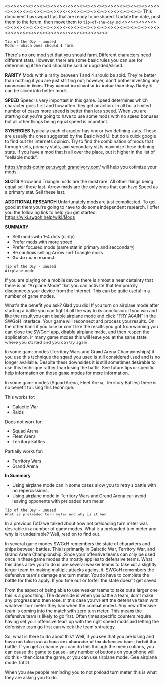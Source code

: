 <><><><><><><><><><><><><><><><><><><><><><><><><><><><><><><><><><><><><><><><><><><><><><><><><><><>
This document has swgod tips that are ready to be shared. Update the date, post them to the forum,
then move them to `tip-of-the-day.md`
<><><><><><><><><><><><><><><><><><><><><><><><><><><><><><><><><><><><><><><><><><><><><><><><><><><>


```fix
Tip of the Day - unused
Mods - which ones should I farm
```
There's no one mod set that you should farm. Different characters need different stats. However, there are some basic rules you can use for determining if the mod should be sold or upgraded/sliced.

**RARITY**
Mods with a rarity between 1 and 4 should be sold. They're better than nothing if you are just starting out; however, don't bother investing any resources in them. They cannot be sliced to be better than they. Rarity 5 can be sliced into better mods.

**SPEED**
Speed is very important in this game. Speed determines which character goes first and how often they get an action. In all but a limited number of cases more speed is better than less speed. When you are starting out you're going to have to use some mods with no speed bonuses but all other things being equal speed is important.

**SYNERGIES**
Typically each character has one or two defining stats. These are usually the ones suggested by the Basic Mod UI but do a quick google to find out the internets opinion. Try to find the combination of mods that through sets, primary stats, and secondary stats maximize these defining stats. If you have a mod that is all over the place, put it higher in the list of "sellable mods".

https://mods-optimizer.swgoh.grandivory.com/ will help you optimize your mods.

**SLOTS**
Arrow and Triangle mods are the most rare. All other things being equal sell these last. Arrow mods are the only ones that can have Speed as a primary stat. Sell these last.

**ADDITIONAL RESEARCH**
Unfortunately mods are just complicated. To get good at them you're going to have to do some independent research. I offer you the following link to help you get started.
https://wiki.swgoh.help/wiki/Mods

**SUMMARY**
* Sell mods with 1-4 dots (rarity)
* Prefer mods with more speed
* Prefer focused mods (same stat in primary and seccondary)
* Be cautious selling Arrow and Triangle mods
* Go do more research


```fix
Tip of the Day - unused
Airplane mode
```

If you are playing on a mobile device there is almost a near certainty that there is an "Airplane Mode" that you can activate that temporarily disconnects your device from the internet. This can be quite useful in a number of game modes.

What's the benefit you ask? Glad you did! If you turn on airplane mode after starting a battle you can fight it all the way to its conclusion. If you win and like the result you can disable airplane mode and click "TRY AGAIN" in the SWGoH interface. Your game will reconnect and process your results. On the other hand if you lose or don't like the results you got from winning you can close the SWGoH app, disable airplane mode, and then reopen the application. In many game modes this will leave you at the same state where you started and you can try again.

In some game modes (Territory Wars and Grand Arena Championships) if you use this technique the squad you used is still considered used and is no longer available. Despite these downsides it is still sometimes desirable to use this technique rather than losing the battle. See future tips or specific help information on those game modes for more information.

In some game modes (Squad Arena, Fleet Arena, Territory Battles) there is no benefit to using this technique.

This works for:
* Galactic War
* Raids

Does not work for:
* Squad Arena
* Fleet Arena
* Territory Battles

Partially works for:
* Territory Wars
* Grand Arena

**In Summary**
* Using airplane mode can in some cases allow you to retry a battle with no repercussions.
* Using airplane mode in Territory Wars and Grand Arena can avoid leaving opponents with preloaded turn meter


```fix
Tip of the Day - unused
What is preloaded turn meter and why is it bad
```
In a previous TotD we talked about how not preloading turn meter was desirable in a number of game modes. What is a preloaded turn meter and why is it undesirable? Well, read on to find out.

In several game modes SWGoH remembers the state of characters and ships between battles. This is primarily in Galactic War, Territory War, and Grand Arena Championship. Since your offensive teams can only be used once in these game modes this mostly applies to defensive teams. What this does allow you to do is use several weaker teams to take out a slightly larger team by making multiple attacks against it. SWGoH remembers the defensive team's damage and turn meter. You do have to complete the battle for this to apply. If you time out or forfeit the state doesn't get saved.

From the aspect of being able to use weaker teams to take out a larger one this is a good thing. The downside is when you battle a team, don't make any progress and then lose. In this case you've left the defensive team with whatever turn meter they had when the combat ended. Any new offensive team is coming into the match with zero turn meter. This means the defensive team is likely to go first. Often times specific counters require having set your offensive team up with the right speed mods and letting the defensive team go first can wreck the team's strategy.

So, what is there to do about this? Well, if you see that you are losing and have not taken out at least one character of the defensive team, forfeit the battle. If you get a chance you can do this through the menu options, you can cause the game to pause - any number of buttons on your phone will do this - then close the game, or you can use airplane mode. (See airplane mode TotD).

When you see people reminding you to not preload turn meter, this is what they are asking you to do.

